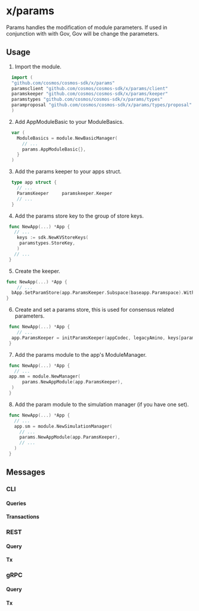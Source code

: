 
# x/params

Params handles the modification of module parameters. If used in conjunction with with Gov, Gov will be change the parameters.

## Usage

1. Import the module.

  ```go
    import (
    "github.com/cosmos/cosmos-sdk/x/params"
    paramsclient "github.com/cosmos/cosmos-sdk/x/params/client"
    paramskeeper "github.com/cosmos/cosmos-sdk/x/params/keeper"
    paramstypes "github.com/cosmos/cosmos-sdk/x/params/types"
    paramproposal "github.com/cosmos/cosmos-sdk/x/params/types/proposal"
    )
  ```

2. Add AppModuleBasic to your ModuleBasics.

  ```go
    var (
      ModuleBasics = module.NewBasicManager(
        // ...
        params.AppModuleBasic{},
      }
    )
  ```

3. Add the params keeper to your apps struct.

  ```go
    type app struct {
      // ...
      ParamsKeeper     paramskeeper.Keeper
      // ...
    }
  ```
4. Add the params store key to the group of store keys.
 
  ```go
   func NewApp(...) *App {
     // ...
      keys := sdk.NewKVStoreKeys(
       paramstypes.StoreKey,
      )
     // ...
   }
  ```

5. Create the keeper. 

  ```go
  func NewApp(...) *App {
      // ...
    bApp.SetParamStore(app.ParamsKeeper.Subspace(baseapp.Paramspace).WithKeyTable(paramskeeper.ConsensusParamsKeyTable()))
  }
  ```

6. Create and set a params store, this is used for consensus related parameters. 

  ```go
   func NewApp(...) *App {
      // ...
    app.ParamsKeeper = initParamsKeeper(appCodec, legacyAmino, keys[paramstypes.StoreKey], tkeys[paramstypes.TStoreKey])
   }
  ```

7. Add the params module to the app's ModuleManager.

  ```go
   func NewApp(...) *App {
     // ...
   app.mm = module.NewManager(
		params.NewAppModule(app.ParamsKeeper),
	)
   }
  ```

8.  Add the param module to the simulation manager (if you have one set).

  ```go
   func NewApp(...) *App {
     // ...
     app.sm = module.NewSimulationManager(
       // ...
       params.NewAppModule(app.ParamsKeeper),
       // ...
     )
   }
  ```

## Messages

<!-- Todo: add a short description about client interactions -->

### CLI
<!-- Todo: add a short description about client interactions -->

#### Queries
<!-- Todo: add a short description about cli query interactions -->

#### Transactions
<!-- Todo: add a short description about cli transaction interactions -->


### REST
<!-- Todo: add a short description about REST interactions -->

#### Query
<!-- Todo: add a short description about REST query interactions -->

#### Tx
<!-- Todo: add a short description about REST transaction interactions -->

### gRPC
<!-- Todo: add a short description about gRPC interactions -->

#### Query
<!-- Todo: add a short description about gRPC query interactions -->

#### Tx
<!-- Todo: add a short description about gRPC transactions interactions -->
